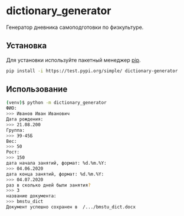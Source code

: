 # dictionary_generator

Генератор дневника самоподготовки по физкультуре.

## Установка

Для установки используйте пакетный менеджер [pip](https://pip.pypa.io/en/stable/).

```bash
pip install -i https://test.pypi.org/simple/ dictionary-generator
```

## Использование

```bash
(venv)$ python -m dictionary_generator
ФИО:
>>> Иванов Иван Иванович
Дата рождения:
>>> 21.08.200
Группа:
>>> Э9-45Б
Вес:
>>> 50
Рост:
>>> 150
дата начала занятий, формат: %d.%m.%Y:
>>> 04.06.2020
дата конца занятий, формат: %d.%m.%Y:
>>> 04.07.2020
раз в сколько дней были занятия?
>>> 3
название документа:
>>> bmstu_dict
Документ успешно сохранен в  /.../bmstu_dict.docx

```

